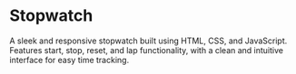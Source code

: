 # Stopwatch
A sleek and responsive stopwatch built using HTML, CSS, and JavaScript. Features start, stop, reset, and lap functionality, with a clean and intuitive interface for easy time tracking.

